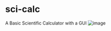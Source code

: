 # sci-calc
A Basic Scientific Calculator with a GUI
![image](https://user-images.githubusercontent.com/68178267/202622442-6be78594-63c5-42c7-9db1-eb5f8158465b.png)
